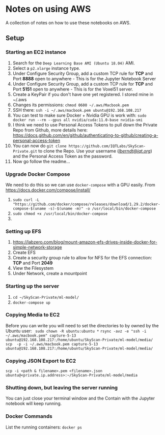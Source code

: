 # Notes on using AWS
A collection of notes on how to use these notebooks on AWS.

## Setup

### Starting an EC2 instance

1. Search for the `Deep Learning Base AMI (Ubuntu 18.04)` AMI. 
1. Select a `p2.xlarge` instance type.
1. Under Configure Security Group, add a custom TCP rule for **TCP** and Port **8888** open to anywhere - This is for the Jupyter Notebook Server
1. Under Configure Security Group, add a custom TCP rule for **TCP** and Port **5151** open to anywhere - This is for the Voxel51 server.
1. Create a KeyPair if you don't have one yet registered. I stored mine in ~/.aws
1. Changes its permissions: `chmod 0600 ~/.aws/Macbook.pem`
1. SSH there: `ssh -i ~/.aws/macbook.pem ubuntu@192.168.108.217`
1. You can test to make sure Docker + Nvidia GPU is work with: `sudo docker run --rm --gpus all nvidia/cuda:11.0-base nvidia-smi`
1. I think we need to use Personal Access Tokens to pull down the Private Repo from Github, more details here: https://docs.github.com/en/github/authenticating-to-github/creating-a-personal-access-token
1. You can now do `git clone https://github.com/IQTLabs/SkyScan-Private.git` to clone the Repo. Use your username (*lberndt@iqt.org*) and the Personal Access Token as the password.
1. Now go follow the readme...

### Upgrade Docker Compose
We need to do this so we can use `docker-compose` with a GPU easily. From https://docs.docker.com/compose/install/
1. `sudo curl -L "https://github.com/docker/compose/releases/download/1.29.2/docker-compose-$(uname -s)-$(uname -m)" -o /usr/local/bin/docker-compose`
1. `sudo chmod +x /usr/local/bin/docker-compose`
1. 


### Setting up EFS

1. https://labzero.com/blog/mount-amazon-efs-drives-inside-docker-for-simple-network-storage
1. Create EFS
1. Create a security group rule to allow for NFS for the EFS connection: **TCP** and Port **2049**
1. View the Filesystem
1. Under Network, create a mountpoint


### Starting up the server

1. `cd ~/SkyScan-Private/ml-model/`
1. `docker-compose up`



### Copying Media to EC2
Before you can write you will need to set the directories to by owned by the Ubuntu user: ` sudo chown -R ubuntu:ubuntu *`
`rsync -avz -e "ssh -i ~/.aws/macbook.pem" capture-5-13 ubuntu@192.168.108.217:/home/ubuntu/SkyScan-Private/ml-model/media/`
`scp  -p -i ~/.aws/macbook.pem capture-5-13 ubuntu@192.168.108.217:/home/ubuntu/SkyScan-Private/ml-model/media/`

### Copying JSON Export to EC2
````
scp -i <path & filename>.pem <filename>.json ubuntu@<private.ip.address>:~/SkyScan-Private/ml-model/media
````

### Shutting down, but leaving the server running
You can just close your terminal window and the Contain with the Jupyter notebook will keep running.

### Docker Commands

List the running containers:
`docker ps`

